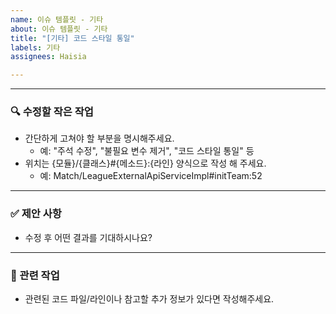 ```yaml
---
name: 이슈 템플릿 - 기타
about: 이슈 템플릿 - 기타
title: "[기타] 코드 스타일 통일"
labels: 기타
assignees: Haisia

---
```


---

### 🔍 수정할 작은 작업
- 간단하게 고쳐야 할 부분을 명시해주세요.
  - 예: "주석 수정", "불필요 변수 제거", "코드 스타일 통일" 등
- 위치는 {모듈}/{클래스}#{메소드}:{라인} 양식으로 작성 해 주세요.
  - 예: Match/LeagueExternalApiServiceImpl#initTeam:52

---

### ✅ 제안 사항
- 수정 후 어떤 결과를 기대하시나요?

---

### 🔗 관련 작업
- 관련된 코드 파일/라인이나 참고할 추가 정보가 있다면 작성해주세요.
